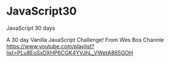 # JavaScript30
JavaScript 30 days

A 30 day Vanilla JavaScript Challenge! 
From Wes Bos Channle https://www.youtube.com/playlist?list=PLu8EoSxDXHP6CGK4YVJhL_VWetA865GOH
